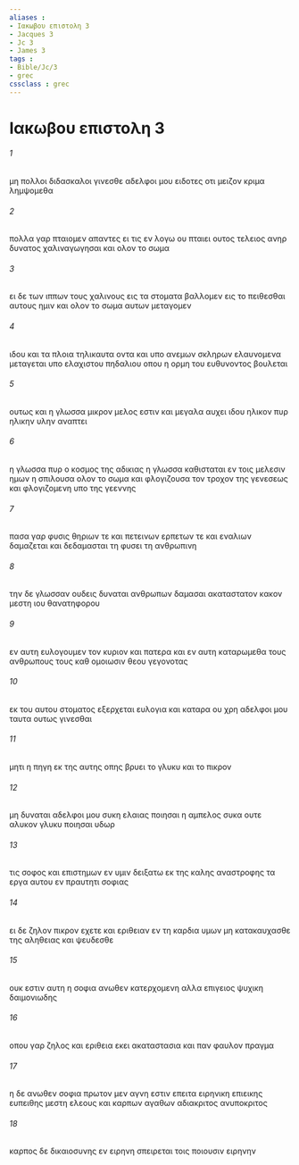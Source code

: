 ```yaml
---
aliases : 
- Ιακωβου επιστολη 3
- Jacques 3
- Jc 3
- James 3
tags : 
- Bible/Jc/3
- grec
cssclass : grec
---
```


# Ιακωβου επιστολη 3

###### 1
μη πολλοι διδασκαλοι γινεσθε αδελφοι μου ειδοτες οτι μειζον κριμα λημψομεθα
###### 2
πολλα γαρ πταιομεν απαντες ει τις εν λογω ου πταιει ουτος τελειος ανηρ δυνατος χαλιναγωγησαι και ολον το σωμα
###### 3
ει δε των ιππων τους χαλινους εις τα στοματα βαλλομεν εις το πειθεσθαι αυτους ημιν και ολον το σωμα αυτων μεταγομεν
###### 4
ιδου και τα πλοια τηλικαυτα οντα και υπο ανεμων σκληρων ελαυνομενα μεταγεται υπο ελαχιστου πηδαλιου οπου η ορμη του ευθυνοντος βουλεται
###### 5
ουτως και η γλωσσα μικρον μελος εστιν και μεγαλα αυχει ιδου ηλικον πυρ ηλικην υλην αναπτει
###### 6
η γλωσσα πυρ ο κοσμος της αδικιας η γλωσσα καθισταται εν τοις μελεσιν ημων η σπιλουσα ολον το σωμα και φλογιζουσα τον τροχον της γενεσεως και φλογιζομενη υπο της γεεννης
###### 7
πασα γαρ φυσις θηριων τε και πετεινων ερπετων τε και εναλιων δαμαζεται και δεδαμασται τη φυσει τη ανθρωπινη
###### 8
την δε γλωσσαν ουδεις δυναται ανθρωπων δαμασαι ακαταστατον κακον μεστη ιου θανατηφορου
###### 9
εν αυτη ευλογουμεν τον κυριον και πατερα και εν αυτη καταρωμεθα τους ανθρωπους τους καθ ομοιωσιν θεου γεγονοτας
###### 10
εκ του αυτου στοματος εξερχεται ευλογια και καταρα ου χρη αδελφοι μου ταυτα ουτως γινεσθαι
###### 11
μητι η πηγη εκ της αυτης οπης βρυει το γλυκυ και το πικρον
###### 12
μη δυναται αδελφοι μου συκη ελαιας ποιησαι η αμπελος συκα ουτε αλυκον γλυκυ ποιησαι υδωρ
###### 13
τις σοφος και επιστημων εν υμιν δειξατω εκ της καλης αναστροφης τα εργα αυτου εν πραυτητι σοφιας
###### 14
ει δε ζηλον πικρον εχετε και εριθειαν εν τη καρδια υμων μη κατακαυχασθε της αληθειας και ψευδεσθε
###### 15
ουκ εστιν αυτη η σοφια ανωθεν κατερχομενη αλλα επιγειος ψυχικη δαιμονιωδης
###### 16
οπου γαρ ζηλος και εριθεια εκει ακαταστασια και παν φαυλον πραγμα
###### 17
η δε ανωθεν σοφια πρωτον μεν αγνη εστιν επειτα ειρηνικη επιεικης ευπειθης μεστη ελεους και καρπων αγαθων αδιακριτος ανυποκριτος
###### 18
καρπος δε δικαιοσυνης εν ειρηνη σπειρεται τοις ποιουσιν ειρηνην
